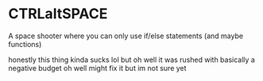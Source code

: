 # CTRLaltSPACE
A space shooter where you can only use if/else statements (and maybe functions)




































honestly this thing kinda sucks lol but oh well it was rushed with basically a negative budget oh well
might fix it but im not sure yet
